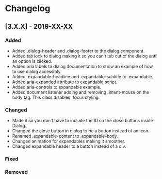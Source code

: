# Changelog

## [3.X.X] - 2019-XX-XX

### Added

- Added .dialog-header and .dialog-footer to the dialog component.
- Added tab lock to dialog making it so you can't tab out of the dialog until an option is clicked.
- Added aria labels to dialog documentation to show an example of how to use dialog accessibly.
- Added .expandable-headline and .expandable-subtitle to .expandable.
- Added aria-expanded attribute to expandable script.
- Added aria-controls to expandable example.
- Added document listener adding and removing .intent-mouse on the body tag. This class disables :focus styling.

### Changed

- Made it so you don't have to include the ID on the close buttons inside Dialog.
- Changed the close button in dialog to be a button instead of an icon.
- Renamed .expandable-content to .expandable-body.
- Changed animation for expandables making it smoother.
- Changed expandable header to a button instead of a div.

### Fixed

### Removed
